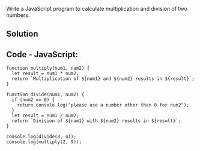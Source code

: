 Write a JavaScript program to calculate multiplication and division of two numbers.

## Solution


## Code - JavaScript:

```
function multiply(num1, num2) {
  let result = num1 * num2;
  return `Multiplication of ${num1} and ${num2} results in ${result}`;
}

function divide(num1, num2) {
  if (num2 == 0) {
    return console.log("please use a number other than 0 for num2");
  }
  let result = num1 / num2;
  return `Division of ${num1} with ${num2} results in ${result}`;
}

console.log(divide(8, 4));
console.log(multiply(2, 9));
```